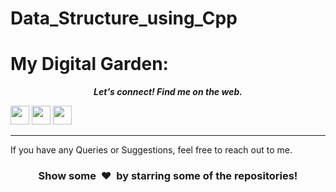 # Data_Structure_using_Cpp

My Digital Garden:
==========================

 <p align="center">
  <b><i>Let's connect! Find me on the web.</i></b>


[<img height="30" src = "https://img.shields.io/badge/gmail-c14438?&style=for-the-badge&logo=gmail&logoColor=white">][gmail] 
[<img height="30" src="https://img.shields.io/badge/linkedin-blue.svg?&style=for-the-badge&logo=linkedin&logoColor=white" />][LinkedIn]
[<img height="30" src = "https://img.shields.io/badge/Facebook-036be4.svg?&style=for-the-badge&logo=facebook&logoColor=white">][Facebook]
<br />
<hr />

[gmail]: https://gmail.com
[linkedin]: https://www.linkedin.com/in/bheem-mastkar-4510371ba/
[Facebook]: https://www.facebook.com/bheem.mastkar/


If you have any Queries or Suggestions, feel free to reach out to me.

<h3 align="center">Show some &nbsp;❤️&nbsp; by starring some of the repositories!</h3>

